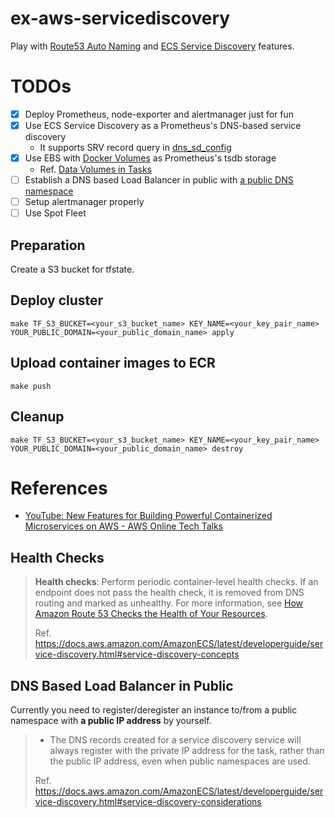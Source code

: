 # ex-aws-servicediscovery

Play with [Route53 Auto Naming](https://docs.aws.amazon.com/Route53/latest/APIReference/overview-service-discovery.html) and [ECS Service Discovery](https://aws.amazon.com/blogs/aws/amazon-ecs-service-discovery/) features.

# TODOs
- [x] Deploy Prometheus, node-exporter and alertmanager just for fun
- [x] Use ECS Service Discovery as a Prometheus's DNS-based service discovery
    - It supports SRV record query in [dns_sd_config](https://prometheus.io/docs/prometheus/latest/configuration/configuration/#dns_sd_config)
- [x] Use EBS with [Docker Volumes](https://docs.aws.amazon.com/AmazonECS/latest/developerguide/docker-volumes.html) as Prometheus's tsdb storage
    - Ref. [Data Volumes in Tasks](https://docs.aws.amazon.com/AmazonECS/latest/developerguide/using_data_volumes.html)
- [ ] Establish a DNS based Load Balancer in public with [a public DNS namespace](https://aws.amazon.com/premiumsupport/knowledge-center/service-discovery-route53-auto-naming/)
- [ ] Setup alertmanager properly
- [ ] Use Spot Fleet

## Preparation
Create a S3 bucket for tfstate.

## Deploy cluster
```shell
make TF_S3_BUCKET=<your_s3_bucket_name> KEY_NAME=<your_key_pair_name> YOUR_PUBLIC_DOMAIN=<your_public_domain_name> apply
```

## Upload container images to ECR
```shell
make push
```

## Cleanup
```shell
make TF_S3_BUCKET=<your_s3_bucket_name> KEY_NAME=<your_key_pair_name> YOUR_PUBLIC_DOMAIN=<your_public_domain_name> destroy
```

# References
- [YouTube: New Features for Building Powerful Containerized Microservices on AWS - AWS Online Tech Talks](https://www.youtube.com/watch?v=WLD7wqJzKEw)

## Health Checks
> **Health checks**: Perform periodic container-level health checks. If an endpoint does not pass the health check, it is removed from DNS routing and marked as unhealthy. For more information, see [How Amazon Route 53 Checks the Health of Your Resources](https://docs.aws.amazon.com/Route53/latest/DeveloperGuide/welcome-health-checks.html).
>
> Ref. https://docs.aws.amazon.com/AmazonECS/latest/developerguide/service-discovery.html#service-discovery-concepts

## DNS Based Load Balancer in Public
Currently you need to register/deregister an instance to/from a public namespace with **a public IP address** by yourself.

> - The DNS records created for a service discovery service will always register with the private IP address for the task, rather than the public IP address, even when public namespaces are used.
>
> Ref. https://docs.aws.amazon.com/AmazonECS/latest/developerguide/service-discovery.html#service-discovery-considerations
